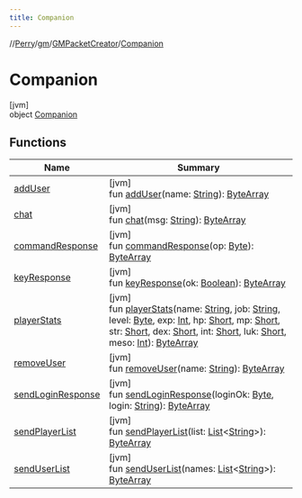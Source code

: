```yaml
---
title: Companion
---
```

//[Perry](../../../../index.html)/[gm](../../index.html)/[GMPacketCreator](../index.html)/[Companion](index.html)



# Companion



[jvm]\
object [Companion](index.html)



## Functions


| Name | Summary |
|---|---|
| [addUser](add-user.html) | [jvm]<br>fun [addUser](add-user.html)(name: [String](https://kotlinlang.org/api/latest/jvm/stdlib/kotlin/-string/index.html)): [ByteArray](https://kotlinlang.org/api/latest/jvm/stdlib/kotlin/-byte-array/index.html) |
| [chat](chat.html) | [jvm]<br>fun [chat](chat.html)(msg: [String](https://kotlinlang.org/api/latest/jvm/stdlib/kotlin/-string/index.html)): [ByteArray](https://kotlinlang.org/api/latest/jvm/stdlib/kotlin/-byte-array/index.html) |
| [commandResponse](command-response.html) | [jvm]<br>fun [commandResponse](command-response.html)(op: [Byte](https://kotlinlang.org/api/latest/jvm/stdlib/kotlin/-byte/index.html)): [ByteArray](https://kotlinlang.org/api/latest/jvm/stdlib/kotlin/-byte-array/index.html) |
| [keyResponse](key-response.html) | [jvm]<br>fun [keyResponse](key-response.html)(ok: [Boolean](https://kotlinlang.org/api/latest/jvm/stdlib/kotlin/-boolean/index.html)): [ByteArray](https://kotlinlang.org/api/latest/jvm/stdlib/kotlin/-byte-array/index.html) |
| [playerStats](player-stats.html) | [jvm]<br>fun [playerStats](player-stats.html)(name: [String](https://kotlinlang.org/api/latest/jvm/stdlib/kotlin/-string/index.html), job: [String](https://kotlinlang.org/api/latest/jvm/stdlib/kotlin/-string/index.html), level: [Byte](https://kotlinlang.org/api/latest/jvm/stdlib/kotlin/-byte/index.html), exp: [Int](https://kotlinlang.org/api/latest/jvm/stdlib/kotlin/-int/index.html), hp: [Short](https://kotlinlang.org/api/latest/jvm/stdlib/kotlin/-short/index.html), mp: [Short](https://kotlinlang.org/api/latest/jvm/stdlib/kotlin/-short/index.html), str: [Short](https://kotlinlang.org/api/latest/jvm/stdlib/kotlin/-short/index.html), dex: [Short](https://kotlinlang.org/api/latest/jvm/stdlib/kotlin/-short/index.html), int: [Short](https://kotlinlang.org/api/latest/jvm/stdlib/kotlin/-short/index.html), luk: [Short](https://kotlinlang.org/api/latest/jvm/stdlib/kotlin/-short/index.html), meso: [Int](https://kotlinlang.org/api/latest/jvm/stdlib/kotlin/-int/index.html)): [ByteArray](https://kotlinlang.org/api/latest/jvm/stdlib/kotlin/-byte-array/index.html) |
| [removeUser](remove-user.html) | [jvm]<br>fun [removeUser](remove-user.html)(name: [String](https://kotlinlang.org/api/latest/jvm/stdlib/kotlin/-string/index.html)): [ByteArray](https://kotlinlang.org/api/latest/jvm/stdlib/kotlin/-byte-array/index.html) |
| [sendLoginResponse](send-login-response.html) | [jvm]<br>fun [sendLoginResponse](send-login-response.html)(loginOk: [Byte](https://kotlinlang.org/api/latest/jvm/stdlib/kotlin/-byte/index.html), login: [String](https://kotlinlang.org/api/latest/jvm/stdlib/kotlin/-string/index.html)): [ByteArray](https://kotlinlang.org/api/latest/jvm/stdlib/kotlin/-byte-array/index.html) |
| [sendPlayerList](send-player-list.html) | [jvm]<br>fun [sendPlayerList](send-player-list.html)(list: [List](https://kotlinlang.org/api/latest/jvm/stdlib/kotlin.collections/-list/index.html)&lt;[String](https://kotlinlang.org/api/latest/jvm/stdlib/kotlin/-string/index.html)&gt;): [ByteArray](https://kotlinlang.org/api/latest/jvm/stdlib/kotlin/-byte-array/index.html) |
| [sendUserList](send-user-list.html) | [jvm]<br>fun [sendUserList](send-user-list.html)(names: [List](https://kotlinlang.org/api/latest/jvm/stdlib/kotlin.collections/-list/index.html)&lt;[String](https://kotlinlang.org/api/latest/jvm/stdlib/kotlin/-string/index.html)&gt;): [ByteArray](https://kotlinlang.org/api/latest/jvm/stdlib/kotlin/-byte-array/index.html) |


